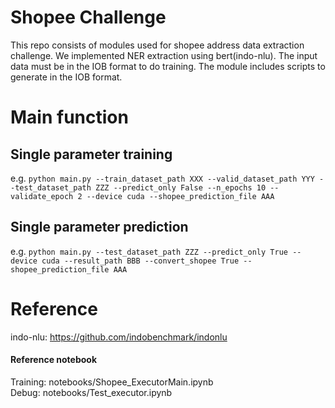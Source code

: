 # Shopee Challenge
This repo consists of modules used for shopee address data extraction challenge. 
We implemented NER extraction using bert(indo-nlu).
The input data must be in the IOB format to do training. The module includes scripts to generate 
in the IOB format.
# Main function
## Single parameter training
e.g. `python main.py --train_dataset_path XXX --valid_dataset_path YYY --test_dataset_path ZZZ --predict_only False --n_epochs 10 --validate_epoch 2 --device cuda --shopee_prediction_file AAA`

## Single parameter prediction
e.g. `python main.py --test_dataset_path ZZZ --predict_only True --device cuda --result_path BBB --convert_shopee True --shopee_prediction_file AAA`


# Reference
indo-nlu: https://github.com/indobenchmark/indonlu   
 
#### Reference notebook 
Training: notebooks/Shopee_ExecutorMain.ipynb   
Debug: notebooks/Test_executor.ipynb
